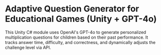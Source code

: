 # Adaptive Question Generator for Educational Games (Unity + GPT-4o) 
This Unity C# module uses OpenAI's GPT-4o to generate personalized multiplication questions for children based on their past performance. It tracks answer time, difficulty, and correctness, and dynamically adjusts the challenge level via API.
